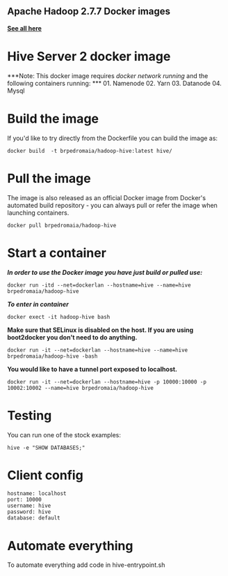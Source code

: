 ## Apache Hadoop 2.7.7 Docker images
**[See all here](https://hub.docker.com/r/brpedromaia/hadoop/)**
# Hive Server 2 docker image

***Note: This docker image requires *docker network running* and the following containers running: ***
    01. Namenode
    02. Yarn
    03. Datanode
    04. Mysql


# Build the image

If you'd like to try directly from the Dockerfile you can build the image as:

```
docker build  -t brpedromaia/hadoop-hive:latest hive/ 
```
# Pull the image

The image is also released as an official Docker image from Docker's automated build repository - you can always pull or refer the image when launching containers.

```
docker pull brpedromaia/hadoop-hive
```


# Start a container

***In order to use the Docker image you have just build or pulled use:***

```
docker run -itd --net=dockerlan --hostname=hive --name=hive brpedromaia/hadoop-hive
```

***To enter in container***

```
docker exect -it hadoop-hive bash
```

**Make sure that SELinux is disabled on the host. If you are using boot2docker you don't need to do anything.**

```
docker run -it --net=dockerlan --hostname=hive --name=hive brpedromaia/hadoop-hive -bash
```

**You would like to have a tunnel port exposed to localhost.**

```
docker run -it --net=dockerlan --hostname=hive -p 10000:10000 -p 10002:10002 --name=hive brpedromaia/hadoop-hive
```

# Testing

You can run one of the stock examples:

```
hive -e "SHOW DATABASES;"
```

# Client config 
```
hostname: localhost
port: 10000
username: hive
password: hive
database: default
```

# Automate everything

To automate everything add code in hive-entrypoint.sh 